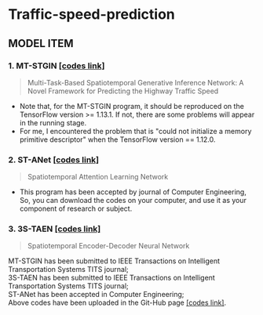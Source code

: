 # Traffic-speed-prediction

## MODEL ITEM
### 1. MT-STGIN [[codes link]](https://github.com/zouguojian/Traffic-speed-prediction/tree/main/MT-STGIN)
>Multi-Task-Based Spatiotemporal Generative Inference Network: A Novel Framework for Predicting the Highway Traffic Speed

* Note that, for the MT-STGIN program, it should be reproduced on the TensorFlow version >= 1.13.1. 
If not, there are some problems will appear in the running stage.
* For me, I encountered the problem that is "could not initialize a memory primitive descriptor"
 when the TensorFlow version == 1.12.0.

### 2. ST-ANet [[codes link]](https://github.com/zouguojian/Traffic-speed-prediction/tree/main/ST-ANet)
>Spatiotemporal Attention Learning Network
* This program has been accepted by journal of Computer Engineering, So, you can download the codes on your
computer, and use it as your component of research or subject.

### 3. 3S-TAEN [[codes link]](https://github.com/zouguojian/Traffic-speed-prediction/tree/main/3S-TAEN)
>Spatiotemporal Encoder-Decoder Neural Network


MT-STGIN has been submitted to IEEE Transactions on Intelligent Transportation Systems TITS journal;  
3S-TAEN has been submitted to IEEE Transactions on Intelligent Transportation Systems TITS journal;   
ST-ANet has been accepted in Computer Engineering;  
Above codes have been uploaded in the Git-Hub page [[codes link]](https://github.com/zouguojian/Traffic-speed-prediction).  
